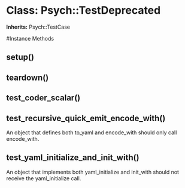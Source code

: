 # Class: Psych::TestDeprecated
**Inherits:** Psych::TestCase
    




#Instance Methods
## setup() [](#method-i-setup)

## teardown() [](#method-i-teardown)

## test_coder_scalar() [](#method-i-test_coder_scalar)

## test_recursive_quick_emit_encode_with() [](#method-i-test_recursive_quick_emit_encode_with)
An object that defines both to_yaml and encode_with should only call
encode_with.

## test_yaml_initialize_and_init_with() [](#method-i-test_yaml_initialize_and_init_with)
An object that implements both yaml_initialize and init_with should not
receive the yaml_initialize call.

